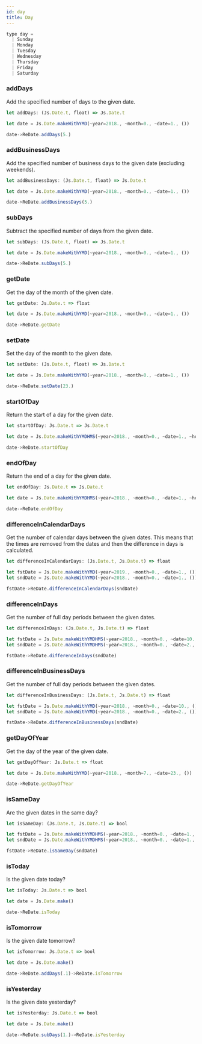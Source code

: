 ```yaml
---
id: day
title: Day
---
```


```js
type day =
  | Sunday
  | Monday
  | Tuesday
  | Wednesday
  | Thursday
  | Friday
  | Saturday
```

### addDays

Add the specified number of days to the given date.

```js
let addDays: (Js.Date.t, float) => Js.Date.t
```

```js
let date = Js.Date.makeWithYMD(~year=2018., ~month=0., ~date=1., ())

date->ReDate.addDays(5.)
```

### addBusinessDays

Add the specified number of business days to the given date (excluding weekends).

```js
let addBusinessDays: (Js.Date.t, float) => Js.Date.t
```

```js
let date = Js.Date.makeWithYMD(~year=2018., ~month=0., ~date=1., ())

date->ReDate.addBusinessDays(5.)
```

### subDays

Subtract the specified number of days from the given date.

```js
let subDays: (Js.Date.t, float) => Js.Date.t
```

```js
let date = Js.Date.makeWithYMD(~year=2018., ~month=0., ~date=1., ())

date->ReDate.subDays(5.)
```

### getDate

Get the day of the month of the given date.

```js
let getDate: Js.Date.t => float
```

```js
let date = Js.Date.makeWithYMD(~year=2018., ~month=0., ~date=1., ())

date->ReDate.getDate
```

### setDate

Set the day of the month to the given date.

```js
let setDate: (Js.Date.t, float) => Js.Date.t
```

```js
let date = Js.Date.makeWithYMD(~year=2018., ~month=0., ~date=1., ())

date->ReDate.setDate(23.)
```

### startOfDay

Return the start of a day for the given date.

```js
let startOfDay: Js.Date.t => Js.Date.t
```

```js
let date = Js.Date.makeWithYMDHMS(~year=2018., ~month=0., ~date=1., ~hours=16., ~minutes=50., ~seconds=12., ())

date->ReDate.startOfDay
```

### endOfDay

Return the end of a day for the given date.

```js
let endOfDay: Js.Date.t => Js.Date.t
```

```js
let date = Js.Date.makeWithYMDHMS(~year=2018., ~month=0., ~date=1., ~hours=16., ~minutes=50., ~seconds=12., ())

date->ReDate.endOfDay
```

### differenceInCalendarDays

Get the number of calendar days between the given dates. This means that the times are removed from the dates and then the difference in days is calculated.

```js
let differenceInCalendarDays: (Js.Date.t, Js.Date.t) => float
```

```js
let fstDate = Js.Date.makeWithYMD(~year=2019., ~month=0., ~date=1., ())
let sndDate = Js.Date.makeWithYMD(~year=2018., ~month=0., ~date=1., ())

fstDate->ReDate.differenceInCalendarDays(sndDate)
```

### differenceInDays

Get the number of full day periods between the given dates.

```js
let differenceInDays: (Js.Date.t, Js.Date.t) => float
```

```js
let fstDate = Js.Date.makeWithYMDHMS(~year=2018., ~month=0., ~date=10., ~hours=10., ~minutes=15., ~seconds=55., ())
let sndDate = Js.Date.makeWithYMDHMS(~year=2018., ~month=0., ~date=2., ~hours=20., ~minutes=50., ~seconds=10., ())

fstDate->ReDate.differenceInDays(sndDate)
```

### differenceInBusinessDays

Get the number of full day periods between the given dates.

```js
let differenceInBusinessDays: (Js.Date.t, Js.Date.t) => float
```

```js
let fstDate = Js.Date.makeWithYMD(~year=2018., ~month=0., ~date=10., ())
let sndDate = Js.Date.makeWithYMD(~year=2018., ~month=0., ~date=2., ())

fstDate->ReDate.differenceInBusinessDays(sndDate)
```

### getDayOfYear

Get the day of the year of the given date.

```js
let getDayOfYear: Js.Date.t => float
```

```js
let date = Js.Date.makeWithYMD(~year=2018., ~month=7., ~date=23., ())

date->ReDate.getDayOfYear
```

### isSameDay

Are the given dates in the same day?

```js
let isSameDay: (Js.Date.t, Js.Date.t) => bool
```

```js
let fstDate = Js.Date.makeWithYMDHMS(~year=2018., ~month=0., ~date=1., ~hours=16., ~minutes=50., ~seconds=12., ())
let sndDate = Js.Date.makeWithYMDHMS(~year=2018., ~month=0., ~date=1., ~hours=10., ~minutes=15., ~seconds=55., ())

fstDate->ReDate.isSameDay(sndDate)
```

### isToday

Is the given date today?

```js
let isToday: Js.Date.t => bool
```

```js
let date = Js.Date.make()

date->ReDate.isToday
```

### isTomorrow

Is the given date tomorrow?

```js
let isTomorrow: Js.Date.t => bool
```

```js
let date = Js.Date.make()

date->ReDate.addDays(.1)->ReDate.isTomorrow
```

### isYesterday

Is the given date yesterday?

```js
let isYesterday: Js.Date.t => bool
```

```js
let date = Js.Date.make()

date->ReDate.subDays(1.)->ReDate.isYesterday
```
